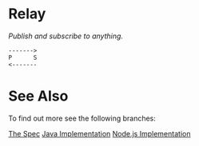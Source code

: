 Relay
=====

_Publish and subscribe to anything._

    ------->
    P      S 
    <-------  

See Also
========

To find out more see the following branches:

[The Spec](/aogriffiths/relay/tree/spec-master) 
[Java Implementation](/aogriffiths/relay/tree/java-master) 
[Node.js Implementation](/aogriffiths/relay/tree/nodejs-master) 

